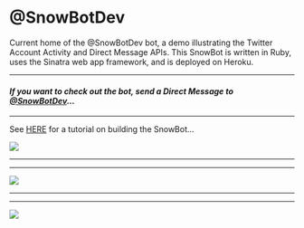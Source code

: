 # @SnowBotDev
Current home of the @SnowBotDev bot, a demo illustrating the Twitter Account Activity and Direct Message APIs. This SnowBot is written in Ruby, uses the Sinatra web app framework, and is deployed on Heroku. 

---------------------
 ####  *If you want to check out the bot, send a Direct Message to [@SnowBotDev](https://twitter.com/messages/compose?recipient_id=906948460078698496)...*
---------------------

See [HERE](https://github.com/jimmoffitt/SnowBotDev/blob/master/docs/tutorial.md) for a tutorial on building the SnowBot...



![](https://github.com/jimmoffitt/SnowBotDev/blob/master/docs/screenshots/snowbot_profile.jpg)

---------------------

---------------------

![](https://github.com/jimmoffitt/SnowBotDev/blob/master/docs/screenshots/snowbot_features.png)

---------------------

---------------------


![](https://github.com/jimmoffitt/SnowBotDev/blob/master/docs/screenshots/help_commands.png)



